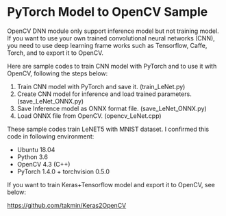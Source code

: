 # PyTorch Model to OpenCV Sample

OpenCV DNN module only support inference model but not training model.  If you want to use your own trained convolutional neural networks (CNN), you need to use deep learning frame works such as Tensorflow, Caffe, Torch, and to export it to OpenCV. 

Here are sample codes to train CNN model with PyTorch and to use it with OpenCV, following the steps below:
1. Train CNN model with PyTorch and save it. (train_LeNet.py)
2. Create CNN model for inference and load trained parameters. (save_LeNet_ONNX.py)
3. Save Inference model as ONNX format file. (save_LeNet_ONNX.py)
4. Load ONNX file from OpenCV. (opencv_LeNet.cpp)

These sample codes train LeNET5 with MNIST dataset.
I confirmed this code in following environment:
- Ubuntu 18.04
- Python 3.6
- OpenCV 4.3 (C++)
- PyTorch 1.4.0 + torchvision 0.5.0

If you want to train Keras+Tensorflow model and export it to OpenCV, see below:

https://github.com/takmin/Keras2OpenCV